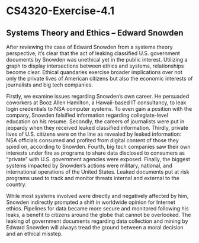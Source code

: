 # CS4320-Exercise-4.1

## Systems Theory and Ethics – Edward Snowden

After reviewing the case of Edward Snowden from a systems theory perspective, it’s clear that the act of leaking classified U.S. government documents by Snowden was unethical yet in the public interest. Utilizing a graph to display intersections between ethics and systems, relationships become clear. Ethical quandaries exercise broader implications over not only the private lives of American citizens but also the economic interests of journalists and big tech companies.

Firstly, we examine issues regarding Snowden’s own career. He persuaded coworkers at Booz Allen Hamilton, a Hawaii-based IT consultancy, to leak login credentials to NSA computer systems. To even gain a position with the company, Snowden falsified information regarding collegiate-level education on his resume. Secondly, the careers of journalists were put in jeopardy when they received leaked classified information. Thirdly, private lives of U.S. citizens were on the line as revealed by leaked information: NSA officials consumed and profited from digital content of those they spied on, according to Snowden. Fourth, big tech companies saw their own interests under fire as programs to share data disclosed to consumers as “private” with U.S. government agencies were exposed. Finally, the biggest systems impacted by Snowden’s actions were military, national, and international operations of the United States. Leaked documents put at risk programs used to track and monitor threats internal and external to the country.

While most systems involved were directly and negatively affected by him, Snowden indirectly prompted a shift in worldwide opinion for Internet ethics. Pipelines for data became more secure and monitored following his leaks, a benefit to citizens around the globe that cannot be overlooked. The leaking of government documents regarding data collection and mining by Edward Snowden will always tread the ground between a moral decision and an ethical misstep.
